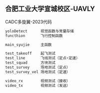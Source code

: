 ## 合肥工业大学宣城校区-UAVLY

CADC多旋翼-2023代码

```python
yoloDetect      视觉函数与常量存储
functhion       飞行控制函数

main_syujie     主函数

test_takeoff    起飞测试
test_line       飞线测试（定点+定速）
test_squad      方块测试
test_survey     场地测试（定点）
test_survey_vel 场地测试（定速）

video_rx        视频测试（接收）
video_tx        视频测试（发送）
```

